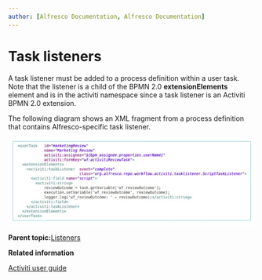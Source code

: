 ```yaml
---
author: [Alfresco Documentation, Alfresco Documentation]
---
```


# Task listeners

A task listener must be added to a process definition within a user task. Note that the listener is a child of the BPMN 2.0 **extensionElements** element and is in the activiti namespace since a task listener is an Activiti BPMN 2.0 extension.

The following diagram shows an XML fragment from a process definition that contains Alfresco-specific task listener.

![An XML fragment from a process definition that contains Alfresco-specific task listener](../images/wf-task-listener.jpg)

**Parent topic:**[Listeners](../concepts/wf-process-def-listeners.md)

**Related information**  


[Activiti user guide](http://www.activiti.org/userguide/)

